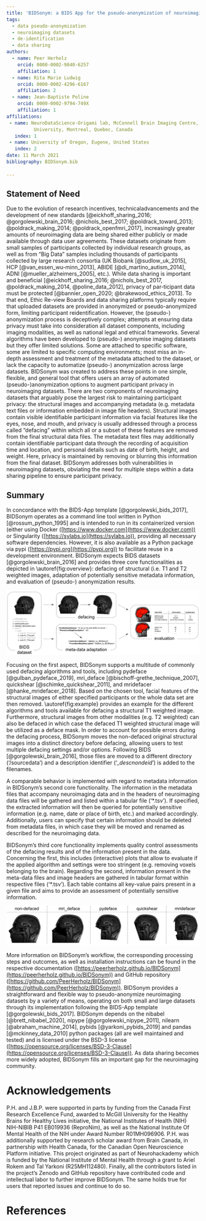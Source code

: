 ```yaml
---
title: 'BIDSonym: a BIDS App for the pseudo-anonymization of neuroimaging datasets'
tags:
  - data pseudo-anonymization 
  - neuroimaging datasets
  - de-identification
  - data sharing
authors:
  - name: Peer Herholz
    orcid: 0000-0002-9840-6257
    affiliation: 1
  - name: Rita Marie Ludwig
    orcid: 0000-0002-4296-6167
    affiliation: 2
  - name: Jean-Baptiste Poline
    orcid: 0000-0002-9794-749X
    affiliation: 1
affiliations:
 - name: NeuroDataScience-Origami lab, McConnell Brain Imaging Centre, The Neuro (Montreal Neurological Institute-Hospital), Faculty of Medicine, McGill
          University, Montreal, Quebec, Canada
   index: 1
 - name: University of Oregon, Eugene, United States
   index: 2
date: 11 March 2021
bibliography: BIDSonym.bib

---
```


## Statement of Need
Due to the evolution of research incentives, technicaladvancements  and  the  development  of  new  standards [@eickhoff_sharing_2016; @gorgolewski_brain_2016; @nichols_best_2017; @poldrack_toward_2013; @poldrack_making_2014; @poldrack_openfmri_2017],  increasingly greater amounts of neuroimaging  data  are  being  shared  either  publicly  or made  available  through  data  user  agreements.   These datasets originate from small samples of participants collected  by  individual  research  groups,  as  well  as  from “Big Data” samples including thousands of participants collected by large research consortia (UK Biobank [@sudlow_uk_2015],  HCP [@van_essen_wu-minn_2013],  ABIDE [@di_martino_autism_2014],  ADNI  [@mueller_alzheimers_2005], etc.).   While  data  sharing  is  important  and  beneficial [@eickhoff_sharing_2016; @nichols_best_2017, @poldrack_making_2014, @poline_data_2012],  privacy  of  par-ticipant  data  must  be  protected [@bannier_open_2020; @brakewood_ethics_2013].  To that end, Ethic Re-view  Boards  and  data  sharing  platforms  typically  require that uploaded datasets are provided in anonymized or  pseudo-anonymized  form,  limiting  participant  reidentification.    However,  the  (pseudo-) anonymization process  is  deceptively  complex;  attempts  at  ensuring data  privacy  must  take  into  consideration  all  dataset components, including imaging modalities, as well as national legal and ethical frameworks.  Several algorithms have  been  developed  to  (pseudo-) anonymise  imaging datasets but they offer limited solutions.  Some are attached to specific software, some are limited to specific computing environments; most miss an in-depth assessment  and  treatment  of  the  metadata  attached  to  the dataset, or lack the capacity to automatize (pseudo-) anonymization across large datasets. BIDSonym was created to address these points in one simple, flexible, and general tool that offers users an array of automated (pseudo-)anonymization options to augment participant privacy in neuroimaging datasets.
There are two components of neuroimaging datasets that arguably pose the largest risk to maintaining participant privacy: the structural images and accompanying metadata (e.g. metadata text files or information embedded in image file headers). Structural images contain
visible identifiable participant information via facial features like the eyes, nose, and mouth, and privacy is usually addressed through a process called “defacing” within which all or a subset of these features are removed from the final structural data files. The metadata text files may
additionally contain identifiable participant data through the recording of acquisition time and location, and personal details such as date of birth, height, and weight. Here, privacy is maintained by removing or blurring this information from the final dataset. BIDSonym addresses
both vulnerabilities in neuroimaging datasets, obviating the need for multiple steps within a data sharing pipeline to ensure participant privacy.

## Summary
In concordance with the BIDS-App template [@gorgolewski_bids_2017], BIDSonym operates as a command line tool written in Python [@rossum_python_1995] and
is intended to run in its containerized version (either using Docker ([https://www.docker.com](https://www.docker.com)) or Singularity ([https://sylabs.io](https://sylabs.io)), providing all necessary software dependencies. However, it is also available as a Python package via pypi ([https://pypi.org](https://pypi.org)) to facilitate reuse in a development environment. BIDSonym expects BIDS datasets [@gorgolewski_brain_2016] and provides three core functionalities as depicted in \autoref{fig:overview}: defacing of structural (i.e. T1 and T2 weighted images, adaptation of potentially sensitive metadata information, and evaluation of (pseudo-) anonymization results.


![Overview of BIDSonym’s functionality | Providing a dataset in BIDS as input, structural images are defaced, meta-data fields adapted as requested and the performance of the defacing, as well as all meta-data fields (in both the json sidecar files and image headers) evaluated.\label{fig:overview}](bidsonym_functionality.png)



Focusing on the first aspect, BIDSonym supports a multitude of commonly used defacing algorithms and tools, including pydeface [@gulban_pydeface_2019], mri_deface [@bischoff-grethe_technique_2007], quickshear [@schimke_quickshear_2011], and mridefacer [@hanke_mridefacer_2018]. Based on the chosen tool, facial features of the structural images of either specified participants or the whole data set are then removed. \autoref{fig:example} provides an example for the different algorithms and tools available for defacing a structural T1 weighted image. Furthermore, structural images from other modalities (e.g. T2 weighted) can also be defaced in which case the defaced T1 weighted structural image will be utilized as a deface mask. In order to account for possible errors during the defacing process, BIDSonym moves the non-defaced original structural images into a distinct directory before defacing, allowing users to test multiple defacing settings and/or options. Following BIDS [@gorgolewski_brain_2016], those files are moved to a different directory (‘/sourcedata’) and a description identifier (‘*_descnondeid*’) is added to the filenames. 

A comparable behavior is implemented with regard to metadata information in BIDSonym’s second core functionality. The information in the metadata files that accompany neuroimaging data and in the headers of neuroimaging data files will be gathered and listed within a tabular file (‘*.tsv’). If specified, the extracted information will then be queried for potentially sensitive information (e.g. name, date or place of birth, etc.) and marked accordingly. Additionally, users can specify that certain information should be deleted from metadata files, in which case they will be moved and renamed as described for the neuroimaging data.

BIDSonym’s third core functionality implements quality control assessments of the defacing results and of the information present in the data. Concerning
the first, this includes (interactive) plots that allow to evaluate if the applied algorithm and settings were too stringent (e.g. removing voxels belonging to the brain). Regarding the second, information present in the meta-data files and image headers are gathered in tabular format within respective files (‘*.tsv’). Each table contains all key-value pairs present in a given file and aims to provide an assessment of potentially sensitive
information.

![Defacing examples | Results of the different algorithms and tools (columns) included in BIDSonym, displayed in comparison to the corresponding original structural image (most left).\label{fig:examples}](bidsonym_example.png)

More information on BIDSonym’s workflow, the corresponding processing steps and outcomes, as well as installation instructions can be found in the respective documentation ([https://peerherholz.github.io/BIDSonym](https://peerherholz.github.io/BIDSonym)) and GitHub repository ([https://github.com/PeerHerholz/BIDSonym](https://github.com/PeerHerholz/BIDSonym)).
BIDSonym provides a straightforward and flexible way to pseudo-anonymize neuroimaging datasets by a variety of means, operating on both small and large datasets through its implementation following the BIDS-App template [@gorgolewski_bids_2017]. BIDSonym depends on the nibabel [@brett_nibabel_2020], nipype [@gorgolewski_nipype_2011], nilearn [@abraham_machine_2014], pybids [@yarkoni_pybids_2019] and pandas [@mckinney_data_2010] python packages (all are well maintained and tested) and is licensed under the BSD-3 license ([https://opensource.org/licenses/BSD-3-Clause](https://opensource.org/licenses/BSD-3-Clause)). As data sharing becomes more widely adopted, BIDSonym fills an important gap for the neuroimaging community.



# Acknowledgements

P.H. and J.B.P. were supported in parts by funding from the Canada First Research Excellence Fund, awarded to McGill University for the Healthy Brains for
Healthy Lives initiative, the National Institutes of Health (NIH) NIH-NIBIB P41 EB019936 (ReproNim), as well as the National Institute Of Mental Health of the NIH under Award Number R01MH096906. P.H. was additionally supported by research scholar award from Brain Canada, in partnership with Health Canada, for the Canadian Open Neuroscience Platform initiative. This project originated as part of Neurohackademy which is funded by the National Institute of Mental Health through a grant to Ariel Rokem and Tal Yarkoni (R25MH112480). Finally, all the contributors listed in the project’s Zenodo and GitHub repository have contributed code and intellectual labor to further improve BIDSonym. The same holds true for users that reported issues and continue to
do so.

# References
